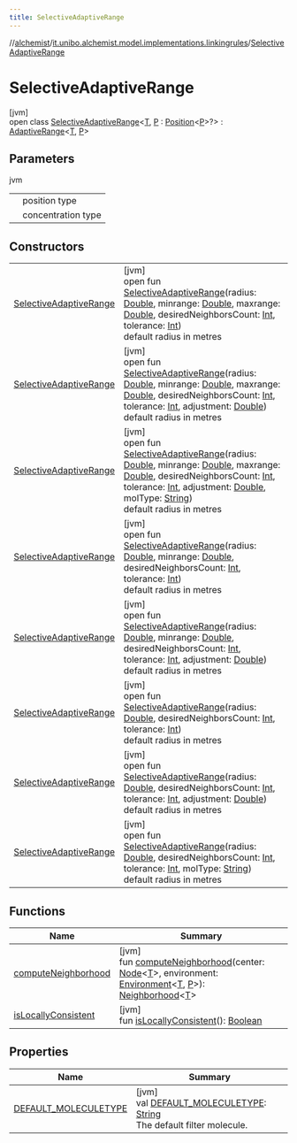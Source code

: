 ```yaml
---
title: SelectiveAdaptiveRange
---
```

//[alchemist](../../../index.html)/[it.unibo.alchemist.model.implementations.linkingrules](../index.html)/[SelectiveAdaptiveRange](index.html)



# SelectiveAdaptiveRange



[jvm]\
open class [SelectiveAdaptiveRange](index.html)<[T](index.html), [P](index.html) : [Position](../../it.unibo.alchemist.model.interfaces/-position/index.html)<[P](index.html)>?> : [AdaptiveRange](../-adaptive-range/index.html)<[T](../../it.unibo.alchemist.model.implementations.conditions/-abstract-condition/index.html), [P](index.html)>



## Parameters


jvm

| | |
|---|---|
| <P> | position type |
| <T> | concentration type |



## Constructors


| | |
|---|---|
| [SelectiveAdaptiveRange](-selective-adaptive-range.html) | [jvm]<br>open fun [SelectiveAdaptiveRange](-selective-adaptive-range.html)(radius: [Double](https://kotlinlang.org/api/latest/jvm/stdlib/kotlin/-double/index.html), minrange: [Double](https://kotlinlang.org/api/latest/jvm/stdlib/kotlin/-double/index.html), maxrange: [Double](https://kotlinlang.org/api/latest/jvm/stdlib/kotlin/-double/index.html), desiredNeighborsCount: [Int](https://kotlinlang.org/api/latest/jvm/stdlib/kotlin/-int/index.html), tolerance: [Int](https://kotlinlang.org/api/latest/jvm/stdlib/kotlin/-int/index.html))<br>default radius in metres |
| [SelectiveAdaptiveRange](-selective-adaptive-range.html) | [jvm]<br>open fun [SelectiveAdaptiveRange](-selective-adaptive-range.html)(radius: [Double](https://kotlinlang.org/api/latest/jvm/stdlib/kotlin/-double/index.html), minrange: [Double](https://kotlinlang.org/api/latest/jvm/stdlib/kotlin/-double/index.html), maxrange: [Double](https://kotlinlang.org/api/latest/jvm/stdlib/kotlin/-double/index.html), desiredNeighborsCount: [Int](https://kotlinlang.org/api/latest/jvm/stdlib/kotlin/-int/index.html), tolerance: [Int](https://kotlinlang.org/api/latest/jvm/stdlib/kotlin/-int/index.html), adjustment: [Double](https://kotlinlang.org/api/latest/jvm/stdlib/kotlin/-double/index.html))<br>default radius in metres |
| [SelectiveAdaptiveRange](-selective-adaptive-range.html) | [jvm]<br>open fun [SelectiveAdaptiveRange](-selective-adaptive-range.html)(radius: [Double](https://kotlinlang.org/api/latest/jvm/stdlib/kotlin/-double/index.html), minrange: [Double](https://kotlinlang.org/api/latest/jvm/stdlib/kotlin/-double/index.html), maxrange: [Double](https://kotlinlang.org/api/latest/jvm/stdlib/kotlin/-double/index.html), desiredNeighborsCount: [Int](https://kotlinlang.org/api/latest/jvm/stdlib/kotlin/-int/index.html), tolerance: [Int](https://kotlinlang.org/api/latest/jvm/stdlib/kotlin/-int/index.html), adjustment: [Double](https://kotlinlang.org/api/latest/jvm/stdlib/kotlin/-double/index.html), molType: [String](https://docs.oracle.com/javase/8/docs/api/java/lang/String.html))<br>default radius in metres |
| [SelectiveAdaptiveRange](-selective-adaptive-range.html) | [jvm]<br>open fun [SelectiveAdaptiveRange](-selective-adaptive-range.html)(radius: [Double](https://kotlinlang.org/api/latest/jvm/stdlib/kotlin/-double/index.html), minrange: [Double](https://kotlinlang.org/api/latest/jvm/stdlib/kotlin/-double/index.html), desiredNeighborsCount: [Int](https://kotlinlang.org/api/latest/jvm/stdlib/kotlin/-int/index.html), tolerance: [Int](https://kotlinlang.org/api/latest/jvm/stdlib/kotlin/-int/index.html))<br>default radius in metres |
| [SelectiveAdaptiveRange](-selective-adaptive-range.html) | [jvm]<br>open fun [SelectiveAdaptiveRange](-selective-adaptive-range.html)(radius: [Double](https://kotlinlang.org/api/latest/jvm/stdlib/kotlin/-double/index.html), minrange: [Double](https://kotlinlang.org/api/latest/jvm/stdlib/kotlin/-double/index.html), desiredNeighborsCount: [Int](https://kotlinlang.org/api/latest/jvm/stdlib/kotlin/-int/index.html), tolerance: [Int](https://kotlinlang.org/api/latest/jvm/stdlib/kotlin/-int/index.html), adjustment: [Double](https://kotlinlang.org/api/latest/jvm/stdlib/kotlin/-double/index.html))<br>default radius in metres |
| [SelectiveAdaptiveRange](-selective-adaptive-range.html) | [jvm]<br>open fun [SelectiveAdaptiveRange](-selective-adaptive-range.html)(radius: [Double](https://kotlinlang.org/api/latest/jvm/stdlib/kotlin/-double/index.html), desiredNeighborsCount: [Int](https://kotlinlang.org/api/latest/jvm/stdlib/kotlin/-int/index.html), tolerance: [Int](https://kotlinlang.org/api/latest/jvm/stdlib/kotlin/-int/index.html))<br>default radius in metres |
| [SelectiveAdaptiveRange](-selective-adaptive-range.html) | [jvm]<br>open fun [SelectiveAdaptiveRange](-selective-adaptive-range.html)(radius: [Double](https://kotlinlang.org/api/latest/jvm/stdlib/kotlin/-double/index.html), desiredNeighborsCount: [Int](https://kotlinlang.org/api/latest/jvm/stdlib/kotlin/-int/index.html), tolerance: [Int](https://kotlinlang.org/api/latest/jvm/stdlib/kotlin/-int/index.html), adjustment: [Double](https://kotlinlang.org/api/latest/jvm/stdlib/kotlin/-double/index.html))<br>default radius in metres |
| [SelectiveAdaptiveRange](-selective-adaptive-range.html) | [jvm]<br>open fun [SelectiveAdaptiveRange](-selective-adaptive-range.html)(radius: [Double](https://kotlinlang.org/api/latest/jvm/stdlib/kotlin/-double/index.html), desiredNeighborsCount: [Int](https://kotlinlang.org/api/latest/jvm/stdlib/kotlin/-int/index.html), tolerance: [Int](https://kotlinlang.org/api/latest/jvm/stdlib/kotlin/-int/index.html), molType: [String](https://docs.oracle.com/javase/8/docs/api/java/lang/String.html))<br>default radius in metres |


## Functions


| Name | Summary |
|---|---|
| [computeNeighborhood](../-adaptive-range/compute-neighborhood.html) | [jvm]<br>fun [computeNeighborhood](../-adaptive-range/compute-neighborhood.html)(center: [Node](../../it.unibo.alchemist.model.interfaces/-node/index.html)<[T](../../it.unibo.alchemist.model.implementations.conditions/-abstract-condition/index.html)>, environment: [Environment](../../it.unibo.alchemist.model.interfaces/-environment/index.html)<[T](../../it.unibo.alchemist.model.implementations.conditions/-abstract-condition/index.html), [P](index.html)>): [Neighborhood](../../it.unibo.alchemist.model.interfaces/-neighborhood/index.html)<[T](../../it.unibo.alchemist.model.implementations.conditions/-abstract-condition/index.html)> |
| [isLocallyConsistent](../-abstract-locally-consistent-linking-rule/is-locally-consistent.html) | [jvm]<br>fun [isLocallyConsistent](../-abstract-locally-consistent-linking-rule/is-locally-consistent.html)(): [Boolean](https://kotlinlang.org/api/latest/jvm/stdlib/kotlin/-boolean/index.html) |


## Properties


| Name | Summary |
|---|---|
| [DEFAULT_MOLECULETYPE](-d-e-f-a-u-l-t_-m-o-l-e-c-u-l-e-t-y-p-e.html) | [jvm]<br>val [DEFAULT_MOLECULETYPE](-d-e-f-a-u-l-t_-m-o-l-e-c-u-l-e-t-y-p-e.html): [String](https://docs.oracle.com/javase/8/docs/api/java/lang/String.html)<br>The default filter molecule. |

